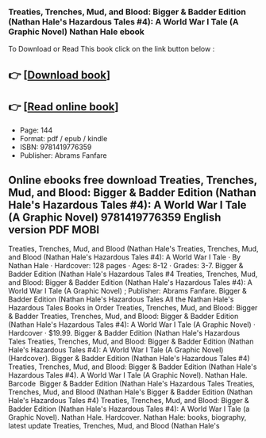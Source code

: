 ### Treaties, Trenches, Mud, and Blood: Bigger & Badder Edition (Nathan Hale's Hazardous Tales #4): A World War I Tale (A Graphic Novel) Nathan Hale ebook

To Download or Read This book click on the link button below :

## 👉  [**[Download book](http://filesbooks.info/download.php?group=book&from=github.com&id=719670&lnk=1065 "Download book")**]

## 👉  [**[Read online book](http://filesbooks.info/download.php?group=book&from=github.com&id=719670&lnk=1065 "Read online book")**]


* Page: 144
* Format: pdf / epub / kindle
* ISBN: 9781419776359
* Publisher: Abrams Fanfare



## Online ebooks free download Treaties, Trenches, Mud, and Blood: Bigger & Badder Edition (Nathan Hale's Hazardous Tales #4): A World War I Tale (A Graphic Novel) 9781419776359 English version PDF MOBI



 Treaties, Trenches, Mud, and Blood (Nathan Hale&#039;s Treaties, Trenches, Mud, and Blood (Nathan Hale&#039;s Hazardous Tales #4): A World War I Tale · By Nathan Hale · Hardcover: 128 pages · Ages: 8-12 · Grades: 3-7.
 Bigger &amp; Badder Edition (Nathan Hale&#039;s Hazardous Tales #4 Treaties, Trenches, Mud, and Blood: Bigger &amp; Badder Edition (Nathan Hale&#039;s Hazardous Tales #4): A World War I Tale (A Graphic Novel) ; Publisher: Abrams Fanfare.
 Bigger &amp; Badder Edition (Nathan Hale&#039;s Hazardous Tales 
 All the Nathan Hale&#039;s Hazardous Tales Books in Order 
 Treaties, Trenches, Mud, and Blood: Bigger &amp; Badder Treaties, Trenches, Mud, and Blood: Bigger &amp; Badder Edition (Nathan Hale&#039;s Hazardous Tales #4): A World War I Tale (A Graphic Novel) · Hardcover · $19.99.
 Bigger &amp; Badder Edition (Nathan Hale&#039;s Hazardous Tales Treaties, Trenches, Mud, and Blood: Bigger &amp; Badder Edition (Nathan Hale&#039;s Hazardous Tales #4): A World War I Tale (A Graphic Novel) (Hardcover).
 Bigger &amp; Badder Edition (Nathan Hale&#039;s Hazardous Tales #4) Treaties, Trenches, Mud, and Blood: Bigger &amp; Badder Edition (Nathan Hale&#039;s Hazardous Tales #4). A World War I Tale (A Graphic Novel). Nathan Hale. Barcode 
 Bigger &amp; Badder Edition (Nathan Hale&#039;s Hazardous Tales 
 Treaties, Trenches, Mud, and Blood (Nathan Hale&#039;s 
 Bigger &amp; Badder Edition (Nathan Hale&#039;s Hazardous Tales #4) Treaties, Trenches, Mud, and Blood: Bigger &amp; Badder Edition (Nathan Hale&#039;s Hazardous Tales #4): A World War I Tale (a Graphic Novel). Nathan Hale. Hardcover.
 Nathan Hale: books, biography, latest update 
 Treaties, Trenches, Mud, and Blood (Nathan Hale&#039;s 





